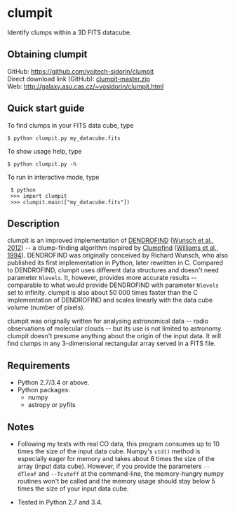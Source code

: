 # clumpit

Identify clumps within a 3D FITS datacube.

## Obtaining clumpit

GitHub: <https://github.com/vojtech-sidorin/clumpit>  
Direct download link (GitHub):
[clumpit-master.zip](https://github.com/vojtech-sidorin/clumpit/archive/master.zip)  
Web: <http://galaxy.asu.cas.cz/~vosidorin/clumpit.html>

## Quick start guide

To find clumps in your FITS data cube, type

    $ python clumpit.py my_datacube.fits

To show usage help, type

    $ python clumpit.py -h

To run in interactive mode, type

     $ python
     >>> import clumpit
     >>> clumpit.main(["my_datacube.fits"])

## Description

clumpit is an improved implementation of
[DENDROFIND](http://galaxy.asu.cas.cz/~richard/dendrofind/)
([Wunsch et al., 2012](http://adsabs.harvard.edu/abs/2012A%26A...539A.116W))
-- a clump-finding algorithm inspired by
[Clumpfind](http://www.ifa.hawaii.edu/users/jpw/clumpfind.shtml)
([Williams et al., 1994](http://adsabs.harvard.edu/abs/1994ApJ...428..693W)).
DENDROFIND was originally conceived by Richard Wunsch, who also published its
first implementation in Python, later rewritten in C.  Compared to DENDROFIND,
clumpit uses different data structures and doesn't need parameter `Nlevels`.
It, however, provides more accurate results -- comparable to what would provide
DENDROFIND with parameter `Nlevels` set to infinity.  clumpit is also about
50 000 times faster than the C implementation of DENDROFIND and scales linearly
with the data cube volume (number of pixels).

clumpit was originally written for analysing astronomical data -- radio
observations of molecular clouds -- but its use is not limited to astronomy.
clumpit doesn't presume anything about the origin of the input data.  It will
find clumps in any 3-dimensional rectangular array served in a FITS file.

## Requirements

- Python 2.7/3.4 or above.
- Python packages:
    - numpy
    - astropy or pyfits

## Notes

-   Following my tests with real CO data, this program consumes up to 10 times
    the size of the input data cube.  Numpy's `std()` method is especially
    eager for memory and takes about 6 times the size of the array (input data
    cube).  However, if you provide the parameters `--dTleaf` and `--Tcutoff`
    at the command-line, the memory-hungry numpy routines won't be called and
    the memory usage should stay below 5 times the size of your input data
    cube.

-   Tested in Python 2.7 and 3.4.
